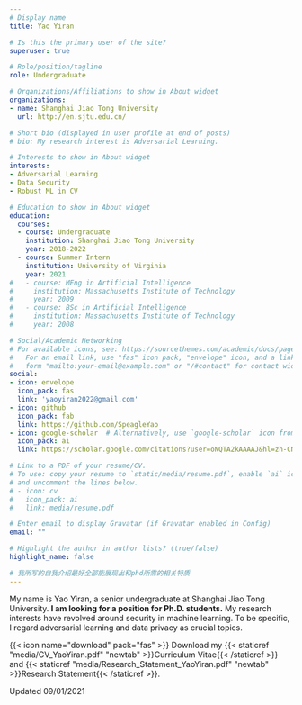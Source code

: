 ```yaml
---
# Display name
title: Yao Yiran

# Is this the primary user of the site?
superuser: true

# Role/position/tagline
role: Undergraduate

# Organizations/Affiliations to show in About widget
organizations:
- name: Shanghai Jiao Tong University
  url: http://en.sjtu.edu.cn/

# Short bio (displayed in user profile at end of posts)
# bio: My research interest is Adversarial Learning.

# Interests to show in About widget
interests:
- Adversarial Learning
- Data Security
- Robust ML in CV

# Education to show in About widget
education:
  courses:
  - course: Undergraduate
    institution: Shanghai Jiao Tong University
    year: 2018-2022
  - course: Summer Intern
    institution: University of Virginia
    year: 2021
#   - course: MEng in Artificial Intelligence
#     institution: Massachusetts Institute of Technology
#     year: 2009
#   - course: BSc in Artificial Intelligence
#     institution: Massachusetts Institute of Technology
#     year: 2008

# Social/Academic Networking
# For available icons, see: https://sourcethemes.com/academic/docs/page-builder/#icons
#   For an email link, use "fas" icon pack, "envelope" icon, and a link in the
#   form "mailto:your-email@example.com" or "/#contact" for contact widget.
social:
- icon: envelope
  icon_pack: fas
  link: 'yaoyiran2022@gmail.com'
- icon: github
  icon_pack: fab
  link: https://github.com/SpeagleYao
- icon: google-scholar  # Alternatively, use `google-scholar` icon from `ai` icon pack
  icon_pack: ai
  link: https://scholar.google.com/citations?user=oNQTA2kAAAAJ&hl=zh-CN

# Link to a PDF of your resume/CV.
# To use: copy your resume to `static/media/resume.pdf`, enable `ai` icons in `params.toml`, 
# and uncomment the lines below.
# - icon: cv
#   icon_pack: ai
#   link: media/resume.pdf

# Enter email to display Gravatar (if Gravatar enabled in Config)
email: ""

# Highlight the author in author lists? (true/false)
highlight_name: false

# 我所写的自我介绍最好全部能展现出和phd所需的相关特质
---
```


My name is Yao Yiran, a senior undergraduate at Shanghai Jiao Tong University. **I am looking for a position for Ph.D. students.**
My research interests have revolved around security in machine learning. To be specific, I regard adversarial learning and data privacy as crucial topics.

<!-- I love the enormous joy when thinking about how to solve hard but intriguing problems. The experiences of both maths and coding competitions since childhood gave me a good habit of thinking. I was arrested for the simplicity and powerfulness of AI after entering college, and during my self-training of AI, I came across Adversarial Learning. AI, so powerful as it looks on the surface, is so vulnerable as well. I wonder why AI is vulnerable and how to make it robust, which may entitle me to a deeper understanding of how AI works. -->

<!-- I started to research in Adversarial Learning at the beginning of my junior year. Now, I have got complete research experiences in Adversarial Learning, in which I carried out experiments independently, and also participated in method design and paper writing. I am looking forward to getting more research opportunities abroad. -->
 <!-- It feels so refreshing pondering and doing experiments every day and my desire to pursue a Ph.D. becomes more firm.  -->
<!-- My research interests have revolved around security in machine learning. The world relies more and more on machine learning models, so it poses a severe challenge to the robustness of models. Besides, people are gradually more aware of the significance to protect personal privacy, while the current technical means have not yet given people proper ways to protect themselves. Therefore, I regard adversarial learning and data privacy as crucial topics and I want to explore more about them. -->

{{< icon name="download" pack="fas" >}} Download my {{< staticref "media/CV_YaoYiran.pdf" "newtab" >}}Curriculum Vitae{{< /staticref >}} and {{< staticref "media/Research_Statement_YaoYiran.pdf" "newtab" >}}Research Statement{{< /staticref >}}.

<!-- {{< icon name="download" pack="fas" >}} Download my {{< staticref "media/Research_Statement_YaoYiran.pdf" "newtab" >}}Research Statement{{< /staticref >}}. -->

<!-- You can also contact me to send you my score list. -->

Updated 09/01/2021

<!-- I love thinking about how to solve hard but intriguing problems. I have learned Mathematical Olympiad and Coding and have participated in lots of competitions before college. Thinking about these tricky problems and coming up with exquisite solutions always gives me enormous joy. It is during this period, with the gradual deepening understanding of my characteristics, I regard myself suitable for doing scientific research in the future. -->
<!-- Since my childhood, I have learned Mathematical Olympiad and participated in lots of math competitions. When I was in high school, I came across coding in class, which has the same fun as Math. Feeling obsessed, I learned C++, data structures, and algorithms by myself, and participated in Olympiad in Informatics. Thinking about these tricky problems and coming up with exquisite solutions always gives me enormous joy. It is during this period, with the gradual deepening understanding of my characteristics, I regard myself suitable for doing scientific research in the future. -->